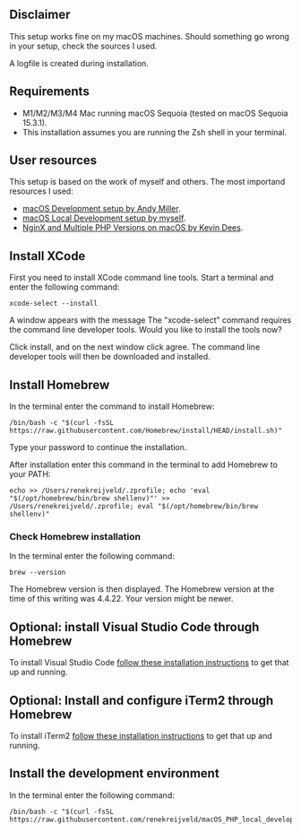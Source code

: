 ## Disclaimer

This setup works fine on my macOS machines. Should something go wrong in your setup, check the sources I used.

A logfile is created during installation.

## Requirements

- M1/M2/M3/M4 Mac running macOS Sequoia (tested on macOS Sequoia 15.3.1).
- This installation assumes you are running the Zsh shell in your terminal.

## User resources

This setup is based on the work of myself and others. The most importand resources I used:

- <a href="https://getgrav.org/blog/macos-sequoia-apache-multiple-php-versions">macOS Development setup by Andy Miller</a>.
- <a href="https://github.com/renekreijveld/macOS-Local-Development-Setup/tree/master">macOS Local Development setup by myself</a>.
- <a href="https://kevdees.com/install-nginx-amp-multiple-php-versions-on-macos-15-sequoia/">NginX and Multiple PHP Versions on macOS by Kevin Dees</a>.

## Install XCode

First you need to install XCode command line tools. Start a terminal and enter the following command:

```
xcode-select --install
```

A window appears with the message The "xcode-select" command requires the command line developer tools. Would you like to install the tools now?

Click install, and on the next window click agree. The command line developer tools will then be downloaded and installed.

## Install Homebrew

In the terminal enter the command to install Homebrew:

```
/bin/bash -c "$(curl -fsSL https://raw.githubusercontent.com/Homebrew/install/HEAD/install.sh)"
```

Type your password to continue the installation.

After installation enter this command in the terminal to add Homebrew to your PATH:

```
echo >> /Users/renekreijveld/.zprofile; echo 'eval "$(/opt/homebrew/bin/brew shellenv)"' >> /Users/renekreijveld/.zprofile; eval "$(/opt/homebrew/bin/brew shellenv)"
```

### Check Homebrew installation

In the terminal enter the following command:

```
brew --version
```

The Homebrew version is then displayed. The Homebrew version at the time of this writing was 4.4.22. Your version might be newer.

## Optional: install Visual Studio Code through Homebrew

To install Visual Studio Code <a href="../Casks/install_vscode.md" target="_blank">follow these installation instructions</a> to get that up and running.

## Optional: Install and configure iTerm2 through Homebrew

To install iTerm2 <a href="../Casks/install_iterm2.md" target="_blank">follow these installation instructions</a> to get that up and running.

## Install the development environment

In the terminal enter the following command:

```
/bin/bash -c "$(curl -fsSL https://raw.githubusercontent.com/renekreijveld/macOS_PHP_local_development/refs/heads/main/Installer/nginx_dev_installer.sh)"
```
